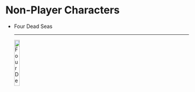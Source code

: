 # Non-Player Characters

<div class="grid cards" markdown>

-   Four Dead Seas

    ---
    <a href="https://half-guinea-press.github.io/Nocturnal_Campaign/people/Four Dead Seas/"><img src="https://half-guinea-press.github.io/Nocturnal_Campaign/images/Four Dead Seas.jpg" alt="Four Dead Seas" style="width:18%"></a>

</div>
